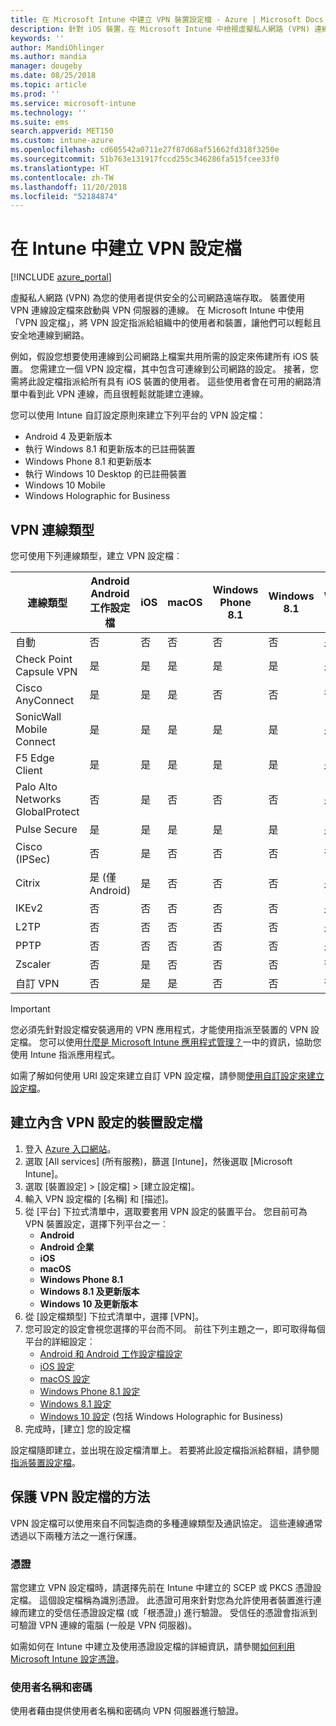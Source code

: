 ```yaml
---
title: 在 Microsoft Intune 中建立 VPN 裝置設定檔 - Azure | Microsoft Docs
description: 針對 iOS 裝置，在 Microsoft Intune 中檢視虛擬私人網路 (VPN) 連線類型、在 Azure 入口網站中建立 VPN 裝置設定檔，以及查看以憑證或使用者名稱和密碼來保護 VPN 設定檔的選項。
keywords: ''
author: MandiOhlinger
ms.author: mandia
manager: dougeby
ms.date: 08/25/2018
ms.topic: article
ms.prod: ''
ms.service: microsoft-intune
ms.technology: ''
ms.suite: ems
search.appverid: MET150
ms.custom: intune-azure
ms.openlocfilehash: cd605542a0711e27f87d68af51662fd318f3250e
ms.sourcegitcommit: 51b763e131917fccd255c346286fa515fcee33f0
ms.translationtype: HT
ms.contentlocale: zh-TW
ms.lasthandoff: 11/20/2018
ms.locfileid: "52184874"
---
```

# <a name="create-vpn-profiles-in-intune"></a>在 Intune 中建立 VPN 設定檔

[!INCLUDE [azure_portal](./includes/azure_portal.md)]

虛擬私人網路 (VPN) 為您的使用者提供安全的公司網路遠端存取。 裝置使用 VPN 連線設定檔來啟動與 VPN 伺服器的連線。 在 Microsoft Intune 中使用「VPN 設定檔」，將 VPN 設定指派給組織中的使用者和裝置，讓他們可以輕鬆且安全地連線到網路。

例如，假設您想要使用連線到公司網路上檔案共用所需的設定來佈建所有 iOS 裝置。 您需建立一個 VPN 設定檔，其中包含可連線到公司網路的設定。 接著，您需將此設定檔指派給所有具有 iOS 裝置的使用者。 這些使用者會在可用的網路清單中看到此 VPN 連線，而且很輕鬆就能建立連線。

您可以使用 Intune 自訂設定原則來建立下列平台的 VPN 設定檔：

* Android 4 及更新版本
* 執行 Windows 8.1 和更新版本的已註冊裝置
* Windows Phone 8.1 和更新版本
* 執行 Windows 10 Desktop 的已註冊裝置
* Windows 10 Mobile
* Windows Holographic for Business

## <a name="vpn-connection-types"></a>VPN 連線類型

您可使用下列連線類型，建立 VPN 設定檔︰

|連線類型|Android<br>Android 工作設定檔|iOS|macOS|Windows Phone 8.1|Windows 8.1|Windows 10|
|-|-|-|-|-|-|-|
|自動|否|否|否|否|否|是|
|Check Point Capsule VPN|是|是|是|是|是|是|
|Cisco AnyConnect|是|是|是|否|否|否|
|SonicWall Mobile Connect|是|是|是|是|是|是|
|F5 Edge Client|是|是|是|是|是|是|
|Palo Alto Networks GlobalProtect|否|是|否|否|否|是|
|Pulse Secure|是|是|是|是|是|是|
|Cisco (IPSec)|否|是|否|否|否|否|
|Citrix|是 (僅 Android)|是|否|否|否|是|
|IKEv2|否|否|否|否|否|是|
|L2TP|否|否|否|否|否|是|
|PPTP|否|否|否|否|否|是|
|Zscaler|否|是|否|否|否|否|
|自訂 VPN|否|是|是|否|否|否|

> [!IMPORTANT]
> 您必須先針對設定檔安裝適用的 VPN 應用程式，才能使用指派至裝置的 VPN 設定檔。 您可以使用[什麼是 Microsoft Intune 應用程式管理？](app-management.md)一中的資訊，協助您使用 Intune 指派應用程式。  

如需了解如何使用 URI 設定來建立自訂 VPN 設定檔，請參閱[使用自訂設定來建立設定檔](custom-settings-configure.md)。

## <a name="create-a-device-profile-containing-vpn-settings"></a>建立內含 VPN 設定的裝置設定檔

1. 登入 [Azure 入口網站](https://portal.azure.com)。
2. 選取 [All services] (所有服務)，篩選 [Intune]，然後選取 [Microsoft Intune]。
3. 選取 [裝置設定] > [設定檔] > [建立設定檔]。
4. 輸入 VPN 設定檔的 [名稱] 和 [描述]。
5. 從 [平台] 下拉式清單中，選取要套用 VPN 設定的裝置平台。 您目前可為 VPN 裝置設定，選擇下列平台之一︰
   - **Android**
   - **Android 企業**
   - **iOS**
   - **macOS**
   - **Windows Phone 8.1**
   - **Windows 8.1 及更新版本**
   - **Windows 10 及更新版本**
6. 從 [設定檔類型] 下拉式清單中，選擇 [VPN]。
7. 您可設定的設定會視您選擇的平台而不同。 前往下列主題之一，即可取得每個平台的詳細設定︰
   - [Android 和 Android 工作設定檔設定](vpn-settings-android.md)
   - [iOS 設定](vpn-settings-ios.md)
   - [macOS 設定](vpn-settings-macos.md)
   - [Windows Phone 8.1 設定](vpn-settings-windows-phone-8-1.md)
   - [Windows 8.1 設定](vpn-settings-windows-8-1.md)
   - [Windows 10 設定](vpn-settings-windows-10.md) (包括 Windows Holographic for Business)
8. 完成時，[建立] 您的設定檔

設定檔隨即建立，並出現在設定檔清單上。 若要將此設定檔指派給群組，請參閱[指派裝置設定檔](device-profile-assign.md)。

## <a name="methods-of-securing-vpn-profiles"></a>保護 VPN 設定檔的方法

VPN 設定檔可以使用來自不同製造商的多種連線類型及通訊協定。 這些連線通常透過以下兩種方法之一進行保護。

### <a name="certificates"></a>憑證

當您建立 VPN 設定檔時，請選擇先前在 Intune 中建立的 SCEP 或 PKCS 憑證設定檔。 這個設定檔稱為識別憑證。 此憑證可用來針對您為允許使用者裝置進行連線而建立的受信任憑證設定檔 (或「根憑證」) 進行驗證。 受信任的憑證會指派到可驗證 VPN 連線的電腦 (一般是 VPN 伺服器)。

如需如何在 Intune 中建立及使用憑證設定檔的詳細資訊，請參閱[如何利用 Microsoft Intune 設定憑證](certificates-configure.md)。

### <a name="user-name-and-password"></a>使用者名稱和密碼

使用者藉由提供使用者名稱和密碼向 VPN 伺服器進行驗證。
